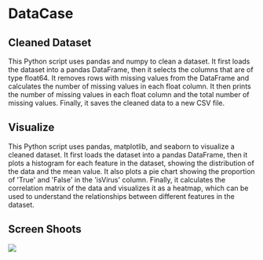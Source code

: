 # DataCase
 

## Cleaned Dataset

This Python script uses pandas and numpy to clean a dataset. It first loads the dataset into a pandas DataFrame, then it selects the columns that are of type float64. It removes rows with missing values from the DataFrame and calculates the number of missing values in each float column. It then prints the number of missing values in each float column and the total number of missing values. Finally, it saves the cleaned data to a new CSV file.



## Visualize 

This Python script uses pandas, matplotlib, and seaborn to visualize a cleaned dataset. It first loads the dataset into a pandas DataFrame, then it plots a histogram for each feature in the dataset, showing the distribution of the data and the mean value. It also plots a pie chart showing the proportion of 'True' and 'False' in the 'isVirus' column. Finally, it calculates the correlation matrix of the data and visualizes it as a heatmap, which can be used to understand the relationships between different features in the dataset.

 
## Screen Shoots

![](https://ibb.co/s6jNFc9)
